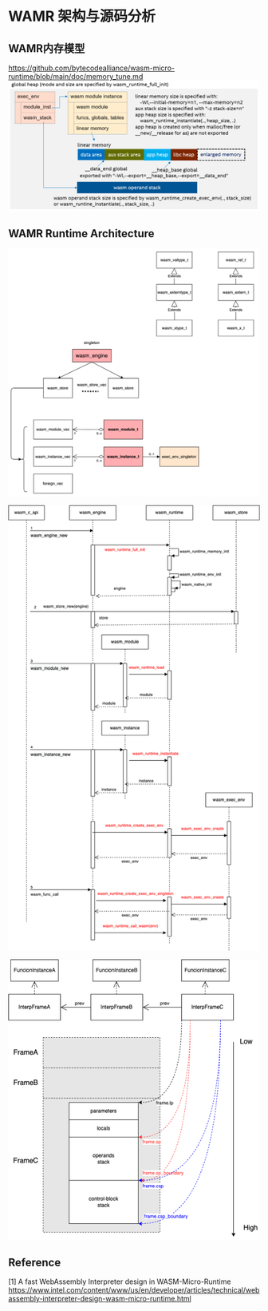 # WAMR 架构与源码分析

## WAMR内存模型
https://github.com/bytecodealliance/wasm-micro-runtime/blob/main/doc/memory_tune.md
![](./res/wamr_memory_layout.png)


## WAMR Runtime Architecture

![](./res/wamr_runtime_structure.png)


![](./res/wamr-runtime-flowchart.png)


![](./res/wamr-call-conv.png)

## Reference
[1] A fast WebAssembly Interpreter design in WASM-Micro-Runtime
https://www.intel.com/content/www/us/en/developer/articles/technical/webassembly-interpreter-design-wasm-micro-runtime.html

